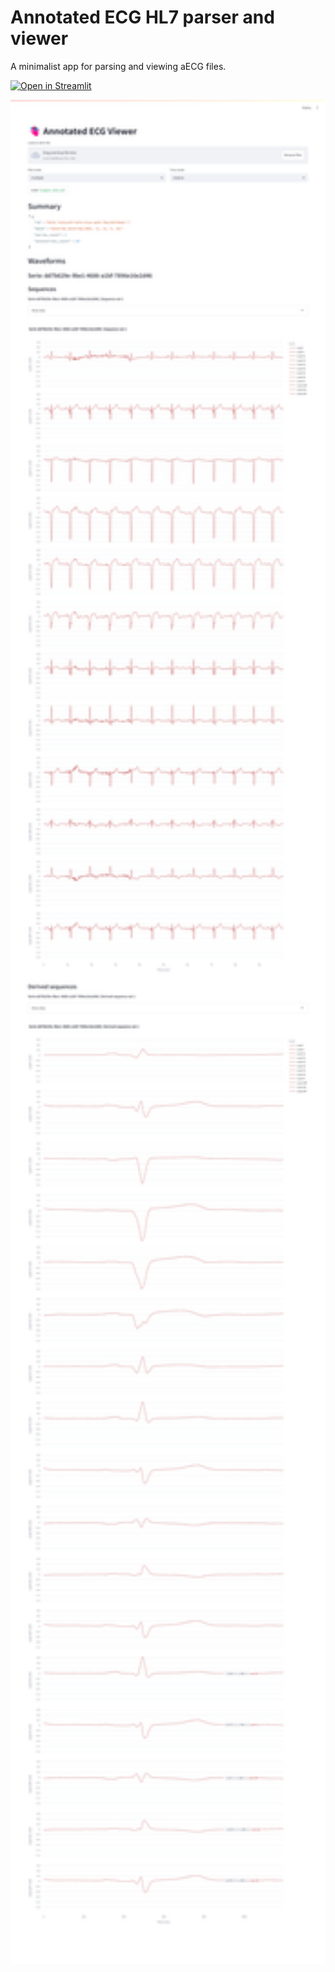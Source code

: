 # Annotated ECG HL7 parser and viewer

A minimalist app for parsing and viewing aECG files.

[![Open in Streamlit](https://static.streamlit.io/badges/streamlit_badge_black_white.svg)](#)

<img src="res/app_screen.png" width="900">